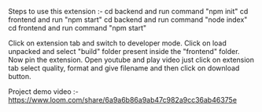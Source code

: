 Steps to use this extension :-
cd backend and run command "npm init"
cd frontend and run "npm start"
cd backend and run command "node index"
cd frontend and run command "npm start"

Click on extension tab and switch to developer mode.
Click on load unpacked and select "build" folder present inside the "frontend" folder.
Now pin the extension.
Open youtube and play video just click on extension tab select quality, format and give filename and then click on download button.

Project demo video :- https://www.loom.com/share/6a9a6b86a9ab47c982a9cc36ab46375e
